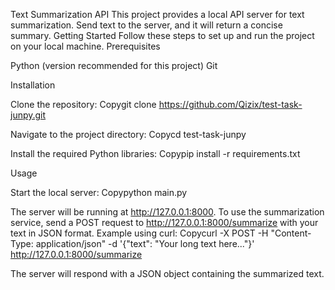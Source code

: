 Text Summarization API
This project provides a local API server for text summarization. Send text to the server, and it will return a concise summary.
Getting Started
Follow these steps to set up and run the project on your local machine.
Prerequisites

Python (version recommended for this project)
Git

Installation

Clone the repository:
Copygit clone https://github.com/Qizix/test-task-junpy.git

Navigate to the project directory:
Copycd test-task-junpy

Install the required Python libraries:
Copypip install -r requirements.txt


Usage

Start the local server:
Copypython main.py

The server will be running at http://127.0.0.1:8000.
To use the summarization service, send a POST request to http://127.0.0.1:8000/summarize with your text in JSON format.
Example using curl:
Copycurl -X POST -H "Content-Type: application/json" -d '{"text": "Your long text here..."}' http://127.0.0.1:8000/summarize

The server will respond with a JSON object containing the summarized text.
